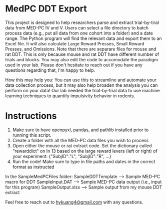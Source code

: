 # MedPC DDT Export
This project is designed to help researchers parse and extract trial-by-trial data from MED-PC IV and V. Users can select a file directory to batch process data (e.g., put all data from one cohort into a folder) and a date range. The Python program will find the relevant data and export them to an Excel file. It will also calculate Large Reward Presses, Small Reward Presses, and Omissions. Note that there are separare files for mouse and rat DDT. This is only because mouse and rat DDT have different number of trials and blocks. You may also edit the code to accomodate the paradigm used in your lab. Please don't hesitate to reach out if you have any questions regarding that, I'm happy to help.

How this may help you: You can use this to streamline and automate your data collection process, but it may also help broaden the analysis you can perform on your data! Our lab needed the trial-by-trial data to use machine learning techniques to quantify impulsivity behavior in rodents. 

# Instructions
1. Make sure to have openpyxl, pandas, and pathlib installed prior to running this script.
2. Create a folder with all the MED-PC data files you wish to process
3. Open either the mouse or rat extract code. Set the dictionary called "rewarddict" on ln 13 based on the large reward levers (left or right) of your experiment: {"SubjID":"L", "SubjID":"R", ...}
5. Run the code! Make sure to type in file paths and dates in the correct format as instructed


In the SampleMedPCFiles folder: 
SampleDDTTemplate --> Sample MED-PC macro for DDT
SampleInput.DAT --> Sample MED-PC data output (i.e., input for this program)
SampleOutput.xlsx --> Sample output from my mouse DDT extract

Feel free to reach out to hykuang4@gmail.com with any questions.
